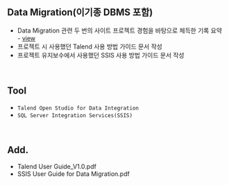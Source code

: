 ## Data Migration(이기종 DBMS 포함)
- Data Migration 관련 두 번의 사이트 프로젝트 경험을 바탕으로 체득한 기록 요약 - <a href = "https://github.com/naya106/Data_Migration_between_RDBMS/wiki/%EC%9D%B4-%EA%B8%B0%EC%A2%85-DBMS-%EA%B0%84-Data-Migration-%EC%8B%9C-%EA%B3%A0%EB%A0%A4-%EC%82%AC%ED%95%AD">view</a>
- 프로젝트 시 사용했던 Talend 사용 방법 가이드 문서 작성
- 프로젝트 유지보수에서 사용했던 SSIS 사용 방법 가이드 문서 작성
<br>

## Tool
- `Talend Open Studio for Data Integration`
- `SQL Server Integration Services(SSIS)`
<br>

## Add.
- Talend User Guide_V1.0.pdf
- SSIS User Guide for Data Migration.pdf
